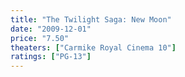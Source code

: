 ```yaml
---
title: "The Twilight Saga: New Moon"
date: "2009-12-01"
price: "7.50"
theaters: ["Carmike Royal Cinema 10"]
ratings: ["PG-13"]
---
```

